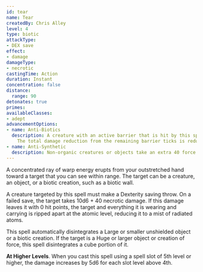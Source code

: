 ```yaml
---
id: tear
name: Tear
createdBy: Chris Alley
level: 4
type: biotic
attackType:
- DEX save
effect:
- damage
damageType:
- necrotic
castingTime: Action
duration: Instant
concentration: false
distance:
  range: 90
detonates: true
primes: 
availableClasses:
- adept
advancementOptions:
- name: Anti-Biotics
  description: A creature with an active barrier that is hit by this spell must expend all remaining barrier ticks to reduce the damage.
    The total damage reduction from the remaining barrier ticks is reduced by half. 
- name: Anti-Synthetic    
  description: Non-organic creatures or objects take an extra 40 force damage. This spell disintegrates up to a 6m cube of synthetic materials.
---
```

A concentrated ray of warp energy erupts from your outstretched hand toward a target that you can see within range.
The target can be a creature, an object, or a biotic creation, such as a biotic wall.

A creature targeted by this spell must make a Dexterity saving throw. On a failed save, the target takes 
10d6 + 40 necrotic damage. If this damage leaves it with 0 hit points, the target and everything
it is wearing and carrying is ripped apart at the atomic level, reducing it to a mist of radiated atoms.

This spell automatically disintegrates a Large or smaller unshielded object or a biotic creation. If the target is a 
Huge or larger object or creation of force, this spell disintegrates a <me-distance length="10" adj/> cube portion of it.

__At Higher Levels__. When you cast this spell using a spell slot of 5th level or higher, the damage increases by 5d6 
for each slot level above 4th.
